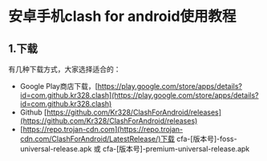 

# 安卓手机clash for android使用教程

## 1.下载

有几种下载方式，大家选择适合的：

* Google Play商店下载，[https://play.google.com/store/apps/details?id=com.github.kr328.clash](https://play.google.com/store/apps/details?id=com.github.kr328.clash)
* Github [https://github.com/Kr328/ClashForAndroid/releases](https://github.com/Kr328/ClashForAndroid/releases)
* [https://repo.trojan-cdn.com](https://repo.trojan-cdn.com/ClashForAndroid/LatestRelease/)下载 cfa-[版本号]-foss-universal-release.apk 或 cfa-[版本号]-premium-universal-release.apk
